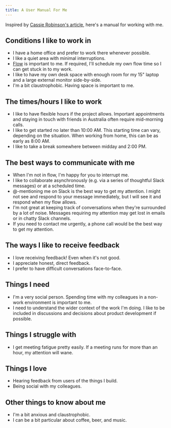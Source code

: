 ```yaml
---
title: A User Manual For Me
---
```


Inspired by [Cassie Robinson's article](https://cassierobinson.medium.com/a-user-manual-for-me-d3a851fbc694),
here's a manual for working with me.

## Conditions I like to work in

- I have a home office and prefer to work there whenever possible.
- I like a quiet area with minimal interruptions.
- [Flow](<https://en.wikipedia.org/wiki/Flow_(psychology)>) is important to me.
  If required, I'll schedule my own flow time so I can get stuck in to my work.
- I like to have my own desk space with enough room for my 15" laptop and a large external monitor side-by-side.
- I'm a bit claustrophobic. Having space is important to me.

## The times/hours I like to work

- I like to have flexible hours if the project allows. Important appointments and staying in touch with friends in Australia often require mid-morning calls.
- I like to get started no later than 10:00 AM. This starting time can vary, depending on the situation. When working from home, this can be as early as 8:00 AM.
- I like to take a break somewhere between midday and 2:00 PM.

## The best ways to communicate with me

- When I'm not in flow, I'm happy for you to interrupt me.
- I like to collaborate asynchronously (e.g. via a series of thoughtful Slack messages) or at a scheduled time.
- @-mentioning me on Slack is the best way to get my attention. I might not see and respond to your message immediately, but I will see it and respond when my flow allows.
- I'm not great at keeping track of conversations when they're surrounded by a lot of noise. Messages requiring my attention may get lost in emails or in chatty Slack channels.
- If you need to contact me urgently, a phone call would be the best way to get my attention.

## The ways I like to receive feedback

- I love receiving feedback! Even when it's not good.
- I appreciate honest, direct feedback.
- I prefer to have difficult conversations face-to-face.

## Things I need

- I'm a very social person. Spending time with my colleagues in a non-work environment is important to me.
- I need to understand the wider context of the work I'm doing. I like to be included in discussions and decisions about product development if possible.

## Things I struggle with

- I get meeting fatigue pretty easily. If a meeting runs for more than an hour, my attention will wane.

## Things I love

- Hearing feedback from users of the things I build.
- Being social with my colleagues.

## Other things to know about me

- I'm a bit anxious and claustrophobic.
- I can be a bit particular about coffee, beer, and music.
